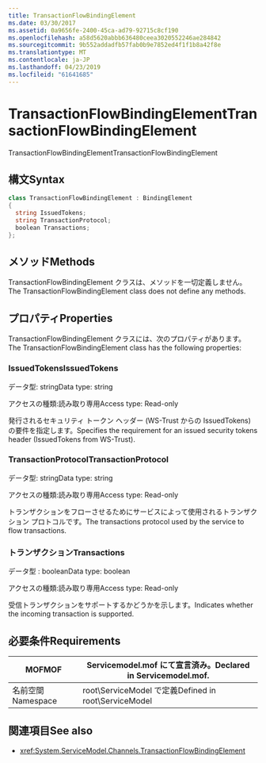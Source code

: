 ```yaml
---
title: TransactionFlowBindingElement
ms.date: 03/30/2017
ms.assetid: 0a9656fe-2400-45ca-ad79-92715c8cf190
ms.openlocfilehash: a58d5620abbb636480ceea3020552246ae284842
ms.sourcegitcommit: 9b552addadfb57fab0b9e7852ed4f1f1b8a42f8e
ms.translationtype: MT
ms.contentlocale: ja-JP
ms.lasthandoff: 04/23/2019
ms.locfileid: "61641685"
---
```

# <a name="transactionflowbindingelement"></a><span data-ttu-id="25352-102">TransactionFlowBindingElement</span><span class="sxs-lookup"><span data-stu-id="25352-102">TransactionFlowBindingElement</span></span>
<span data-ttu-id="25352-103">TransactionFlowBindingElement</span><span class="sxs-lookup"><span data-stu-id="25352-103">TransactionFlowBindingElement</span></span>  
  
## <a name="syntax"></a><span data-ttu-id="25352-104">構文</span><span class="sxs-lookup"><span data-stu-id="25352-104">Syntax</span></span>  
  
```csharp
class TransactionFlowBindingElement : BindingElement  
{  
  string IssuedTokens;  
  string TransactionProtocol;  
  boolean Transactions;  
};  
```  
  
## <a name="methods"></a><span data-ttu-id="25352-105">メソッド</span><span class="sxs-lookup"><span data-stu-id="25352-105">Methods</span></span>  
 <span data-ttu-id="25352-106">TransactionFlowBindingElement クラスは、メソッドを一切定義しません。</span><span class="sxs-lookup"><span data-stu-id="25352-106">The TransactionFlowBindingElement class does not define any methods.</span></span>  
  
## <a name="properties"></a><span data-ttu-id="25352-107">プロパティ</span><span class="sxs-lookup"><span data-stu-id="25352-107">Properties</span></span>  
 <span data-ttu-id="25352-108">TransactionFlowBindingElement クラスには、次のプロパティがあります。</span><span class="sxs-lookup"><span data-stu-id="25352-108">The TransactionFlowBindingElement class has the following properties:</span></span>  
  
### <a name="issuedtokens"></a><span data-ttu-id="25352-109">IssuedTokens</span><span class="sxs-lookup"><span data-stu-id="25352-109">IssuedTokens</span></span>  
 <span data-ttu-id="25352-110">データ型: string</span><span class="sxs-lookup"><span data-stu-id="25352-110">Data type: string</span></span>  
  
 <span data-ttu-id="25352-111">アクセスの種類:読み取り専用</span><span class="sxs-lookup"><span data-stu-id="25352-111">Access type: Read-only</span></span>  
  
 <span data-ttu-id="25352-112">発行されるセキュリティ トークン ヘッダー (WS-Trust からの IssuedTokens) の要件を指定します。</span><span class="sxs-lookup"><span data-stu-id="25352-112">Specifies the requirement for an issued security tokens header (IssuedTokens from WS-Trust).</span></span>  
  
### <a name="transactionprotocol"></a><span data-ttu-id="25352-113">TransactionProtocol</span><span class="sxs-lookup"><span data-stu-id="25352-113">TransactionProtocol</span></span>  
 <span data-ttu-id="25352-114">データ型: string</span><span class="sxs-lookup"><span data-stu-id="25352-114">Data type: string</span></span>  
  
 <span data-ttu-id="25352-115">アクセスの種類:読み取り専用</span><span class="sxs-lookup"><span data-stu-id="25352-115">Access type: Read-only</span></span>  
  
 <span data-ttu-id="25352-116">トランザクションをフローさせるためにサービスによって使用されるトランザクション プロトコルです。</span><span class="sxs-lookup"><span data-stu-id="25352-116">The transactions protocol used by the service to flow transactions.</span></span>  
  
### <a name="transactions"></a><span data-ttu-id="25352-117">トランザクション</span><span class="sxs-lookup"><span data-stu-id="25352-117">Transactions</span></span>  
 <span data-ttu-id="25352-118">データ型 : boolean</span><span class="sxs-lookup"><span data-stu-id="25352-118">Data type: boolean</span></span>  
  
 <span data-ttu-id="25352-119">アクセスの種類:読み取り専用</span><span class="sxs-lookup"><span data-stu-id="25352-119">Access type: Read-only</span></span>  
  
 <span data-ttu-id="25352-120">受信トランザクションをサポートするかどうかを示します。</span><span class="sxs-lookup"><span data-stu-id="25352-120">Indicates whether the incoming transaction is supported.</span></span>  
  
## <a name="requirements"></a><span data-ttu-id="25352-121">必要条件</span><span class="sxs-lookup"><span data-stu-id="25352-121">Requirements</span></span>  
  
|<span data-ttu-id="25352-122">MOF</span><span class="sxs-lookup"><span data-stu-id="25352-122">MOF</span></span>|<span data-ttu-id="25352-123">Servicemodel.mof にて宣言済み。</span><span class="sxs-lookup"><span data-stu-id="25352-123">Declared in Servicemodel.mof.</span></span>|  
|---------|-----------------------------------|  
|<span data-ttu-id="25352-124">名前空間</span><span class="sxs-lookup"><span data-stu-id="25352-124">Namespace</span></span>|<span data-ttu-id="25352-125">root\ServiceModel で定義</span><span class="sxs-lookup"><span data-stu-id="25352-125">Defined in root\ServiceModel</span></span>|  
  
## <a name="see-also"></a><span data-ttu-id="25352-126">関連項目</span><span class="sxs-lookup"><span data-stu-id="25352-126">See also</span></span>

- <xref:System.ServiceModel.Channels.TransactionFlowBindingElement>

